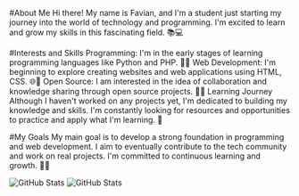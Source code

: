 #About Me
Hi there! My name is Favian, and I'm a student just starting my journey into the world of technology and programming. I'm excited to learn and grow my skills in this fascinating field. 📚💻

#Interests and Skills
Programming: I'm in the early stages of learning programming languages like Python and PHP. 🐍✨
Web Development: I'm beginning to explore creating websites and web applications using HTML, CSS. 🌐🔧
Open Source: I am interested in the idea of collaboration and knowledge sharing through open source projects. 🤝📂
Learning Journey
Although I haven't worked on any projects yet, I'm dedicated to building my knowledge and skills. I'm constantly looking for resources and opportunities to practice and apply what I'm learning. 🚀

#My Goals
My main goal is to develop a strong foundation in programming and web development. I aim to eventually contribute to the tech community and work on real projects. I'm committed to continuous learning and growth. 🌟🙌

![GitHub Stats](https://github.com/favlh/github-stats-transparent/raw/output/generated/languages.svg)
![GitHub Stats](https://github.com/favlh/github-stats-transparent/raw/output/generated/overview.svg)
